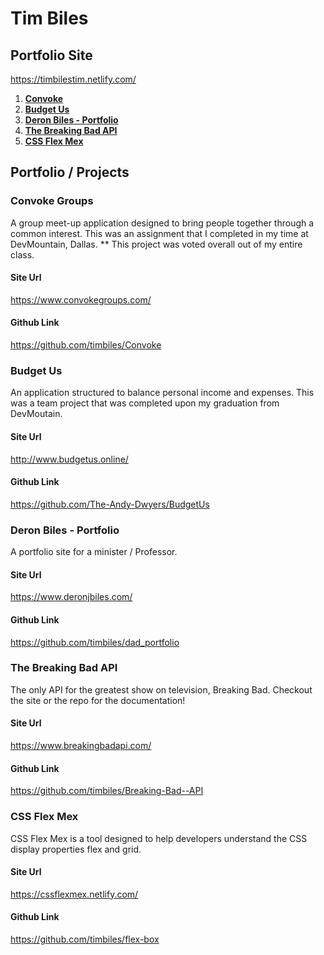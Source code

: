 # Tim Biles
## Portfolio Site

https://timbilestim.netlify.com/

1. **[Convoke](#Convoke-Groups)**
2. **[Budget Us](#Budget-Us)**
3. **[Deron Biles - Portfolio](#Deron-Biles---Portfolio)**
4. **[The Breaking Bad API](#The-Breaking-Bad-API)**
5. **[CSS Flex Mex](#CSS-Flex-Mex)**

## Portfolio / Projects

### Convoke Groups
A group meet-up application designed to bring people together through a common interest. This was an assignment that I completed in my time at DevMountain, Dallas. ** This project was voted overall out of my entire class.

#### Site Url
https://www.convokegroups.com/

#### Github Link
https://github.com/timbiles/Convoke

### Budget Us
An application structured to balance personal income and expenses. This was a team project that was completed upon my graduation from DevMoutain.

#### Site Url
http://www.budgetus.online/

#### Github Link
https://github.com/The-Andy-Dwyers/BudgetUs

### Deron Biles - Portfolio
A portfolio site for a minister / Professor.

#### Site Url
https://www.deronjbiles.com/

#### Github Link
https://github.com/timbiles/dad_portfolio

### The Breaking Bad API
The only API for the greatest show on television, Breaking Bad. Checkout the site or the repo for the documentation!

#### Site Url
https://www.breakingbadapi.com/

#### Github Link
https://github.com/timbiles/Breaking-Bad--API

### CSS Flex Mex
CSS Flex Mex is a tool designed to help developers understand the CSS display properties flex and grid.

#### Site Url
https://cssflexmex.netlify.com/

#### Github Link
https://github.com/timbiles/flex-box